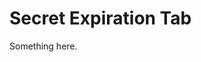 [title]: # (Secret Expiration Tab)
[tags]: # (XXX)
[priority]: # (4549)
# Secret Expiration Tab
Something here.
